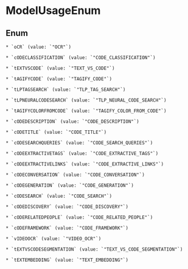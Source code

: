 
# ModelUsageEnum

## Enum


    * `oCR` (value: `"OCR"`)

    * `cODECLASSIFICATION` (value: `"CODE_CLASSIFICATION"`)

    * `tEXTVSCODE` (value: `"TEXT_VS_CODE"`)

    * `tAGIFYCODE` (value: `"TAGIFY_CODE"`)

    * `tLPTAGSEARCH` (value: `"TLP_TAG_SEARCH"`)

    * `tLPNEURALCODESEARCH` (value: `"TLP_NEURAL_CODE_SEARCH"`)

    * `tAGIFYCOLORFROMCODE` (value: `"TAGIFY_COLOR_FROM_CODE"`)

    * `cODEDESCRIPTION` (value: `"CODE_DESCRIPTION"`)

    * `cODETITLE` (value: `"CODE_TITLE"`)

    * `cODESEARCHQUERIES` (value: `"CODE_SEARCH_QUERIES"`)

    * `cODEEXTRACTIVETAGS` (value: `"CODE_EXTRACTIVE_TAGS"`)

    * `cODEEXTRACTIVELINKS` (value: `"CODE_EXTRACTIVE_LINKS"`)

    * `cODECONVERSATION` (value: `"CODE_CONVERSATION"`)

    * `cODEGENERATION` (value: `"CODE_GENERATION"`)

    * `cODESEARCH` (value: `"CODE_SEARCH"`)

    * `cODEDISCOVERY` (value: `"CODE_DISCOVERY"`)

    * `cODERELATEDPEOPLE` (value: `"CODE_RELATED_PEOPLE"`)

    * `cODEFRAMEWORK` (value: `"CODE_FRAMEWORK"`)

    * `vIDEOOCR` (value: `"VIDEO_OCR"`)

    * `tEXTVSCODESEGMENTATION` (value: `"TEXT_VS_CODE_SEGMENTATION"`)

    * `tEXTEMBEDDING` (value: `"TEXT_EMBEDDING"`)



